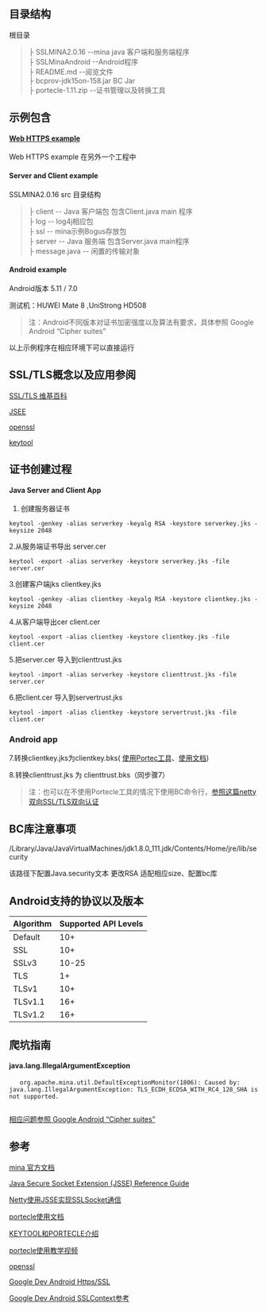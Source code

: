 ## 目录结构

根目录 <br>
>├ SSLMINA2.0.16 --mina java 客户端和服务端程序 <br> 
>├ SSLMinaAndroid --Android程序 <br>
>├ README.md --阅览文件 <br>
>├ bcprov-jdk15on-158.jar BC Jar <br>
>├ portecle-1.11.zip --证书管理以及转换工具 <br>

## 示例包含

#### [Web HTTPS example](https://github.com/RUANHAOANDROID/SpringBootDemo)
 
 Web HTTPS example 在另外一个工程中

#### Server and Client example

SSLMINA2.0.16 src 目录结构 <br>
>├ client -- Java 客户端包 包含Client.java main 程序 <br>
>├ log -- log4j相应包 <br>
>├ ssl -- mina示例Bogus存放包 <br>
>├ server -- Java 服务端 包含Server.java main程序 <br>
>├ message.java -- 闲置的传输对象 <br>
   
#### Android example

 Android版本 5.11 / 7.0 
 
 测试机：HUWEI Mate 8 ,UniStrong HD508
   
> 注：Android不同版本对证书加密强度以及算法有要求，具体参照 Google Android “Cipher suites”

以上示例程序在相应环境下可以直接运行


## SSL/TLS概念以及应用参阅

[SSL/TLS 维基百科](https://zh.wikipedia.org/wiki/%E5%82%B3%E8%BC%B8%E5%B1%A4%E5%AE%89%E5%85%A8%E6%80%A7%E5%8D%94%E5%AE%9A)

[JSEE](https://docs.oracle.com/javase/8/docs/technotes/guides/security/jsse/JSSERefGuide.html#SSLContext)

[openssl](https://www.openssl.org/docs/manmaster/man1/openssl.html)

[keytool](https://docs.oracle.com/javase/6/docs/technotes/tools/solaris/keytool.html)


## 证书创建过程

#### Java Server and Client App
1. 创建服务器证书

```
keytool -genkey -alias serverkey -keyalg RSA -keystore serverkey.jks -keysize 2048

```

2.从服务端证书导出 server.cer

```
keytool -export -alias serverkey -keystore serverkey.jks -file server.cer
```


3.创建客户端jks clientkey.jks

```
keytool -genkey -alias clientkey -keyalg RSA -keystore clientkey.jks -keysize 2048

```

4.从客户端导出cer client.cer

```
keytool -export -alias clientkey -keystore clientkey.jks -file client.cer
```

5.把server.cer 导入到clienttrust.jks

```
keytool -import -alias serverkey -keystore clienttrust.jks -file server.cer
```

6.把client.cer 导入到servertrust.jks

```
keytool -import -alias clientkey -keystore servertrust.jks -file client.cer
```
### Android app

7.转换clientkey.jks为clientkey.bks(  [使用Portec工具](http://portecle.sourceforge.net/)、[使用文档](http://portecle.sourceforge.net/howtos.html))

8.转换clienttrust.jks 为 clienttrust.bks（同步骤7）

> 注：也可以在不使用Portecle工具的情况下使用BC命令行，[参照这篇netty 双向SSL/TLS双向认证](https://www.cnblogs.com/wangshen/p/5956854.html)

## BC库注意事项

/Library/Java/JavaVirtualMachines/jdk1.8.0_111.jdk/Contents/Home/jre/lib/security

该路径下配置Java.security文本 更改RSA 适配相应size、配置bc库

## Android支持的协议以及版本

<table>
   <thead>
     <tr>
       <th>Algorithm</th>
       <th>Supported API Levels</th>
     </tr>
   </thead>
   <tbody>
     <tr>
       <td>Default</td>
       <td>10+</td>
     </tr>
     <tr>
       <td>SSL</td>
       <td>10+</td>
     </tr>
     <tr class="deprecated">
       <td>SSLv3</td>
       <td>10-25</td>
     </tr>
     <tr>
       <td>TLS</td>
       <td>1+</td>
     </tr>
     <tr>
       <td>TLSv1</td>
       <td>10+</td>
     </tr>
     <tr>
       <td>TLSv1.1</td>
       <td>16+</td>
     </tr>
     <tr>
       <td>TLSv1.2</td>
       <td>16+</td>
     </tr>
   </tbody>
 </table>


## 爬坑指南

#### java.lang.IllegalArgumentException
```
   org.apache.mina.util.DefaultExceptionMonitor(1806): Caused by: java.lang.IllegalArgumentException: TLS_ECDH_ECDSA_WITH_RC4_128_SHA is not supported.
  
```
[相应问题参照 Google Android “Cipher suites”](https://developer.android.com/reference/javax/net/ssl/SSLEngine.html)


## 参考

[mina 官方文档](http://mina.apache.org/mina-project/userguide/ch2-basics/sample-tcp-client.html)

[Java Secure Socket Extension (JSSE) Reference Guide](https://docs.oracle.com/javase/8/docs/technotes/guides/security/jsse/JSSERefGuide.html#SSLContext)

[Netty使用JSSE实现SSLSocket通信](https://segmentfault.com/a/1190000010054860)

[portecle使用文档](http://portecle.sourceforge.net/howtos.html)

[KEYTOOL和PORTECLE介绍](http://alanzhang.me/2014/12/31/KEYTOOL%E5%92%8CPORTECLE%E4%BB%8B%E7%BB%8D/)

[portecle使用教学视频](https://www.youtube.com/watch?v=nSqKv7VlMcg)

[openssl](https://www.openssl.org/docs/manmaster/man1/openssl.html)

[Google Dev Android Https/SSL](https://developer.android.com/training/articles/security-ssl.html)

[Google Dev Android SSLContext参考](https://developer.android.com/reference/javax/net/ssl/SSLContext.html)

